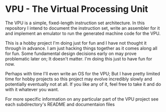 # VPU - The Virtual Processing Unit

The VPU is a simple, fixed-length instruction set architecture. In this repository I intend to document the instruction set, write an assembler for it and implement an emulator to run the generated machine code for the VPU.

This is a hobby project I'm doing just for fun and I have not thought it through in advance. I am just hacking things together as it comes along all for fun. Some fundamental design decisions early on may prove problematic later on; It doesn't matter. I'm doing this just to have fun for now. 

Perhaps with time I'll even write an OS for the VPU; But I have pretty limited time for hobby projects so this project may evolve incredibly slowly and potentially eventually not at all. If you like any of it, feel free to take it and do with it whatever you want.

For more specific information on any particular part of the VPU project see each subdirectory's README and documentaion files
